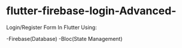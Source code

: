 # flutter-firebase-login-Advanced-

Login/Register Form In Flutter Using:

  -Firebase(Database)
  -Bloc(State Management)


 
